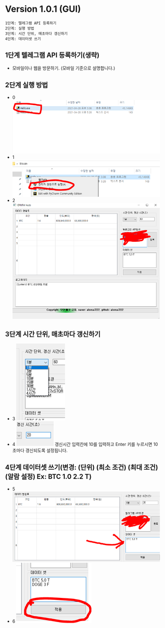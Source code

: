 # Version 1.0.1 (GUI)
```
1단계: 텔레그램 API 등록하기
2단계: 실행 방법
3단계: 시간 단위, 매초마다 갱신하기
4단계: 데이터셋 쓰기
```
## 1단계 텔레그램 API 등록하기(생략)
- 모바일이나 웹을 방문하기. (모바일 기준으로 설명합니다.)

## 2단계 실행 방법
- 0
![img](../image/0.PNG/)
- 1
![img](../image/1.PNG/)
- 2
![img](../image/2.PNG/)
## 3단계 시간 단위, 매초마다 갱신하기
- 3
![img](../image/3.PNG/)
- 4
![img](../image/4.PNG/)
갱신시간 입력칸에 10를 입력하고 Enter 키를 누르시면 10초마다 갱신되도록 설정됩니다.
## 4단계 데이터셋 쓰기(변경: (단위) (최소 조건) (최대 조건) (알람 설정) Ex: BTC 1.0 2.2 T)
- 5
![img](../image/5.PNG/)
- 6
![img](../image/6.PNG/)
